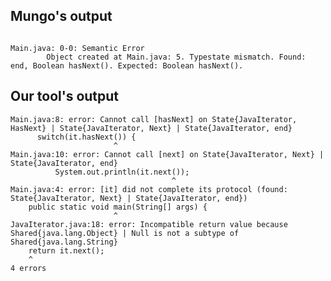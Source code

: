 ## Mungo's output

```

Main.java: 0-0: Semantic Error
		Object created at Main.java: 5. Typestate mismatch. Found: end, Boolean hasNext(). Expected: Boolean hasNext().```

## Our tool's output

```
Main.java:8: error: Cannot call [hasNext] on State{JavaIterator, HasNext} | State{JavaIterator, Next} | State{JavaIterator, end}
      switch(it.hasNext()) {
                       ^
Main.java:10: error: Cannot call [next] on State{JavaIterator, Next} | State{JavaIterator, end}
          System.out.println(it.next());
                                    ^
Main.java:4: error: [it] did not complete its protocol (found: State{JavaIterator, Next} | State{JavaIterator, end})
	public static void main(String[] args) {
	                   ^
JavaIterator.java:18: error: Incompatible return value because Shared{java.lang.Object} | Null is not a subtype of Shared{java.lang.String}
    return it.next();
    ^
4 errors```
